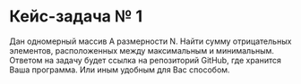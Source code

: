# Кейс-задача № 1
Дан одномерный массив А размерности N. Найти сумму отрицательных элементов, расположенных между максимальным и минимальным.
Ответом на задачу будет ссылка на репозиторий GitHub, где хранится Ваша программа. Или иным удобным для Вас способом.
